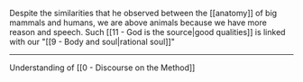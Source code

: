 Despite the similarities that he observed between the [[anatomy]] of big mammals and humans, we are above animals because we have more reason and speech. Such [[11 - God is the source|good qualities]] is linked with our "[[9 - Body and soul|rational soul]]"

---

Understanding of [[0 - Discourse on the Method]]
